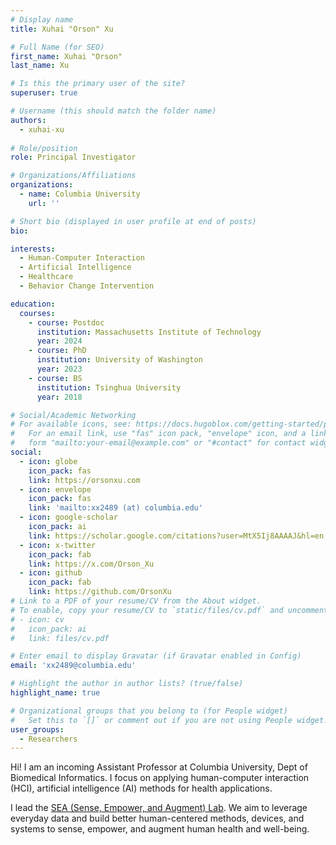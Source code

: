 ```yaml
---
# Display name
title: Xuhai "Orson" Xu

# Full Name (for SEO)
first_name: Xuhai "Orson"
last_name: Xu

# Is this the primary user of the site?
superuser: true

# Username (this should match the folder name)
authors:
  - xuhai-xu
  
# Role/position
role: Principal Investigator

# Organizations/Affiliations
organizations:
  - name: Columbia University
    url: ''

# Short bio (displayed in user profile at end of posts)
bio:

interests:
  - Human-Computer Interaction
  - Artificial Intelligence
  - Healthcare
  - Behavior Change Intervention

education:
  courses:
    - course: Postdoc
      institution: Massachusetts Institute of Technology
      year: 2024
    - course: PhD
      institution: University of Washington
      year: 2023
    - course: BS
      institution: Tsinghua University
      year: 2018

# Social/Academic Networking
# For available icons, see: https://docs.hugoblox.com/getting-started/page-builder/#icons
#   For an email link, use "fas" icon pack, "envelope" icon, and a link in the
#   form "mailto:your-email@example.com" or "#contact" for contact widget.
social:
  - icon: globe
    icon_pack: fas
    link: https://orsonxu.com
  - icon: envelope
    icon_pack: fas
    link: 'mailto:xx2489 (at) columbia.edu'
  - icon: google-scholar
    icon_pack: ai
    link: https://scholar.google.com/citations?user=MtX5Ij8AAAAJ&hl=en
  - icon: x-twitter
    icon_pack: fab
    link: https://x.com/Orson_Xu
  - icon: github
    icon_pack: fab
    link: https://github.com/OrsonXu
# Link to a PDF of your resume/CV from the About widget.
# To enable, copy your resume/CV to `static/files/cv.pdf` and uncomment the lines below.
# - icon: cv
#   icon_pack: ai
#   link: files/cv.pdf

# Enter email to display Gravatar (if Gravatar enabled in Config)
email: 'xx2489@columbia.edu'

# Highlight the author in author lists? (true/false)
highlight_name: true

# Organizational groups that you belong to (for People widget)
#   Set this to `[]` or comment out if you are not using People widget.
user_groups:
  - Researchers
---
```


Hi! I am an incoming Assistant Professor at Columbia University, Dept of Biomedical Informatics. I focus on applying human-computer interaction (HCI), artificial intelligence (AI) methods for health applications.

I lead the [SEA (Sense, Empower, and Augment) Lab](https://sea-lab.space). We aim to leverage everyday data and build better human-centered methods, devices, and systems to sense, empower, and augment human health and well-being.